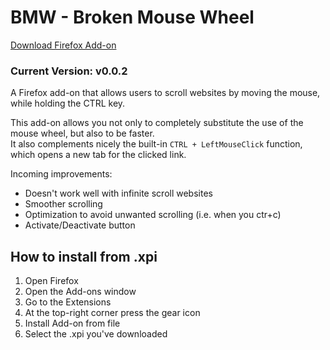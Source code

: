 # BMW - Broken Mouse Wheel
[Download Firefox Add-on](https://addons.mozilla.org/en-US/firefox/addon/broken-mouse-wheel/?src=search)
### Current Version: v0.0.2
A Firefox add-on that allows users to scroll websites by moving the mouse, while holding the CTRL key.

This add-on allows you not only to completely substitute the use of the mouse wheel, but also to be faster. <br>
It also complements nicely the built-in `CTRL + LeftMouseClick` function, which opens a new tab for the clicked link. 

Incoming improvements: <br>
- Doesn't work well with infinite scroll websites <br>
- Smoother scrolling <br>
- Optimization to avoid unwanted scrolling (i.e. when you ctr+c) <br>
- Activate/Deactivate button

## How to install from .xpi
1. Open Firefox <br>
2. Open the  Add-ons window <br>
3. Go to the Extensions <br>
4. At the top-right corner press the gear icon <br>
5. Install Add-on from file
6. Select the .xpi you've downloaded


